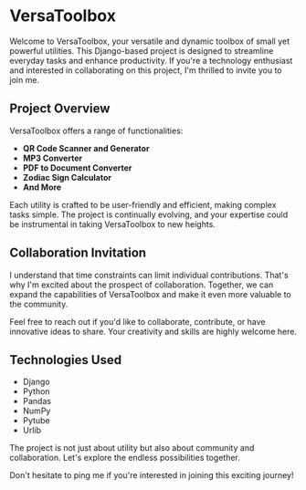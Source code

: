 # VersaToolbox

Welcome to VersaToolbox, your versatile and dynamic toolbox of small yet powerful utilities. This Django-based project is designed to streamline everyday tasks and enhance productivity. If you're a technology enthusiast and interested in collaborating on this project, I'm thrilled to invite you to join me.

## Project Overview

VersaToolbox offers a range of functionalities:

- **QR Code Scanner and Generator**
- **MP3 Converter**
- **PDF to Document Converter**
- **Zodiac Sign Calculator**
- **And More**

Each utility is crafted to be user-friendly and efficient, making complex tasks simple. The project is continually evolving, and your expertise could be instrumental in taking VersaToolbox to new heights.

## Collaboration Invitation

I understand that time constraints can limit individual contributions. That's why I'm excited about the prospect of collaboration. Together, we can expand the capabilities of VersaToolbox and make it even more valuable to the community.

Feel free to reach out if you'd like to collaborate, contribute, or have innovative ideas to share. Your creativity and skills are highly welcome here.

## Technologies Used

- Django
- Python
- Pandas
- NumPy
- Pytube
- Urlib

The project is not just about utility but also about community and collaboration. Let's explore the endless possibilities together.

Don't hesitate to ping me if you're interested in joining this exciting journey!

